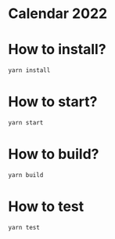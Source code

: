 # Calendar 2022
# How to install?
```bash
yarn install
```

# How to start?
```bash
yarn start
```

# How to build?
```bash
yarn build
```

# How to test
```bash
yarn test
```
